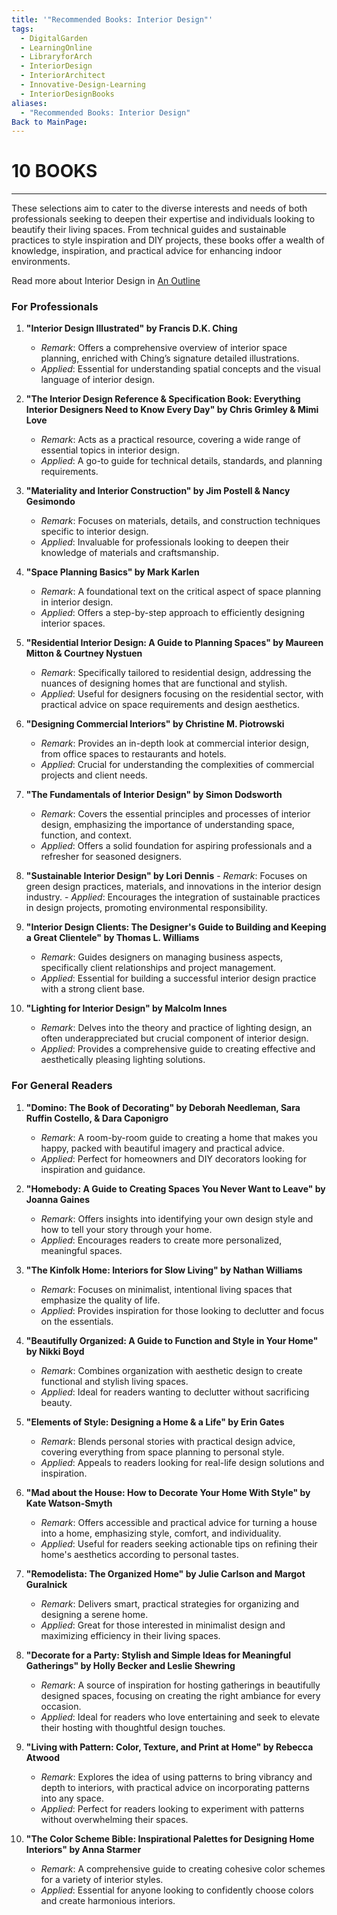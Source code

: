 ```yaml
---
title: '"Recommended Books: Interior Design"'
tags:
  - DigitalGarden
  - LearningOnline
  - LibraryforArch
  - InteriorDesign
  - InteriorArchitect
  - Innovative-Design-Learning
  - InteriorDesignBooks
aliases:
  - "Recommended Books: Interior Design"
Back to MainPage:
---
```

# 10 BOOKS
---
These selections aim to cater to the diverse interests and needs of both professionals seeking to deepen their expertise and individuals looking to beautify their living spaces. From technical guides and sustainable practices to style inspiration and DIY projects, these books offer a wealth of knowledge, inspiration, and practical advice for enhancing indoor environments. 

Read more about Interior Design in [An Outline](obsidian://open?vault=MyVault&file=content_en%2FInterior%20Design%2FAn%20Outline)

### For Professionals

1. **"Interior Design Illustrated" by Francis D.K. Ching**
   - *Remark*: Offers a comprehensive overview of interior space planning, enriched with Ching’s signature detailed illustrations.
   - *Applied*: Essential for understanding spatial concepts and the visual language of interior design.

2. **"The Interior Design Reference & Specification Book: Everything Interior Designers Need to Know Every Day" by Chris Grimley & Mimi Love**
   - *Remark*: Acts as a practical resource, covering a wide range of essential topics in interior design.
   - *Applied*: A go-to guide for technical details, standards, and planning requirements.

3. **"Materiality and Interior Construction" by Jim Postell & Nancy Gesimondo**
   - *Remark*: Focuses on materials, details, and construction techniques specific to interior design.
   - *Applied*: Invaluable for professionals looking to deepen their knowledge of materials and craftsmanship.

4. **"Space Planning Basics" by Mark Karlen**
   - *Remark*: A foundational text on the critical aspect of space planning in interior design.
   - *Applied*: Offers a step-by-step approach to efficiently designing interior spaces.

5. **"Residential Interior Design: A Guide to Planning Spaces" by Maureen Mitton & Courtney Nystuen**
   - *Remark*: Specifically tailored to residential design, addressing the nuances of designing homes that are functional and stylish.
   - *Applied*: Useful for designers focusing on the residential sector, with practical advice on space requirements and design aesthetics.

6. **"Designing Commercial Interiors" by Christine M. Piotrowski**
   - *Remark*: Provides an in-depth look at commercial interior design, from office spaces to restaurants and hotels.
   - *Applied*: Crucial for understanding the complexities of commercial projects and client needs.

7. **"The Fundamentals of Interior Design" by Simon Dodsworth**
   - *Remark*: Covers the essential principles and processes of interior design, emphasizing the importance of understanding space, function, and context.
   - *Applied*: Offers a solid foundation for aspiring professionals and a refresher for seasoned designers.

8. **"Sustainable Interior Design" by Lori Dennis**
	   - *Remark*: Focuses on green design practices, materials, and innovations in the interior design industry.
	   - *Applied*: Encourages the integration of sustainable practices in design projects, promoting environmental responsibility.

9. **"Interior Design Clients: The Designer's Guide to Building and Keeping a Great Clientele" by Thomas L. Williams**
	 - *Remark*: Guides designers on managing business aspects, specifically client relationships and project management.
	- *Applied*: Essential for building a successful interior design practice with a strong client base.

10. **"Lighting for Interior Design" by Malcolm Innes**
	- *Remark*: Delves into the theory and practice of lighting design, an often underappreciated but crucial component of interior design.
    - *Applied*: Provides a comprehensive guide to creating effective and aesthetically pleasing lighting solutions.

### For General Readers

1. **"Domino: The Book of Decorating" by Deborah Needleman, Sara Ruffin Costello, & Dara Caponigro**
   - *Remark*: A room-by-room guide to creating a home that makes you happy, packed with beautiful imagery and practical advice.
   - *Applied*: Perfect for homeowners and DIY decorators looking for inspiration and guidance.

2. **"Homebody: A Guide to Creating Spaces You Never Want to Leave" by Joanna Gaines**
   - *Remark*: Offers insights into identifying your own design style and how to tell your story through your home.
   - *Applied*: Encourages readers to create more personalized, meaningful spaces.

3. **"The Kinfolk Home: Interiors for Slow Living" by Nathan Williams**
   - *Remark*: Focuses on minimalist, intentional living spaces that emphasize the quality of life.
   - *Applied*: Provides inspiration for those looking to declutter and focus on the essentials.

4. **"Beautifully Organized: A Guide to Function and Style in Your Home" by Nikki Boyd**
   - *Remark*: Combines organization with aesthetic design to create functional and stylish living spaces.
   - *Applied*: Ideal for readers wanting to declutter without sacrificing beauty.

5. **"Elements of Style: Designing a Home & a Life" by Erin Gates**
   - *Remark*: Blends personal stories with practical design advice, covering everything from space planning to personal style.
   - *Applied*: Appeals to readers looking for real-life design solutions and inspiration.

6. **"Mad about the House: How to Decorate Your Home With Style" by Kate Watson-Smyth**
   - *Remark*: Offers accessible and practical advice for turning a house into a home, emphasizing style, comfort, and individuality.
   - *Applied*: Useful for readers seeking actionable tips on refining their home's aesthetics according to personal tastes.

7. **"Remodelista: The Organized Home" by Julie Carlson and Margot Guralnick**
   - *Remark*: Delivers smart, practical strategies for organizing and designing a serene home.
   - *Applied*: Great for those interested in minimalist design and maximizing efficiency in their living spaces.

8. **"Decorate for a Party: Stylish and Simple Ideas for Meaningful Gatherings" by Holly Becker and Leslie Shewring**
   - *Remark*: A source of inspiration for hosting gatherings in beautifully designed spaces, focusing on creating the right ambiance for every occasion.
   - *Applied*: Ideal for readers who love entertaining and seek to elevate their hosting with thoughtful design touches.

9. **"Living with Pattern: Color, Texture, and Print at Home" by Rebecca Atwood**
   - *Remark*: Explores the idea of using patterns to bring vibrancy and depth to interiors, with practical advice on incorporating patterns into any space.
   - *Applied*: Perfect for readers looking to experiment with patterns without overwhelming their spaces.

10. **"The Color Scheme Bible: Inspirational Palettes for Designing Home Interiors" by Anna Starmer**
    - *Remark*: A comprehensive guide to creating cohesive color schemes for a variety of interior styles.
    - *Applied*: Essential for anyone looking to confidently choose colors and create harmonious interiors.

